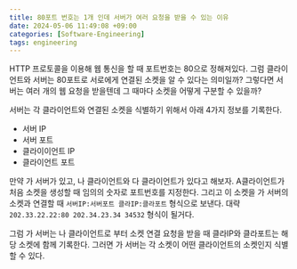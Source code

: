 ```yaml
---
title: 80포트 번호는 1개 인데 서버가 여러 요청을 받을 수 있는 이유
date: 2024-05-06 11:49:08 +09:00
categories: [Software-Engineering]
tags: engineering
---
```


HTTP 프로토콜을 이용해 웹 통신을 할 때 포트번호는 80으로 정해져있다. 
그럼 클라이언트와 서버는 80포트로 서로에게 연결된 소켓을 알 수 있다는 의미일까? 그렇다면 서버는 여러 개의 웹 요청을 받을텐데 그 때마다 소켓을 어떻게 구분할 수 있을까? 

서버는 각 클라이언트와 연결된 소켓을 식별하기 위해서 아래 4가지 정보를 기록한다. 
- 서버 IP
- 서버 포트
- 클라이이언트 IP 
- 클라이언트 포트 

만약 가 서버가 있고, 나 클라이언트와 다 클라이언트가 있다고 해보자. A클라이언트가 처음 소켓을 생성할 때 임의의 숫자로 포트번호를 지정한다. 
그리고 이 소켓을 가 서버의 소켓과 연결할 때 `서버IP:서버포트 클라IP:클라포트` 형식으로 보낸다. 대략 `202.33.22.22:80 202.34.23.34 34532` 형식이 될거다. 

그럼 가 서버는 나 클라이언트로 부터 소켓 연결 요청을 받을 때 클라IP와 클라포트는 해당 소켓에 함께 기록한다. 그러면 가 서버는 각 소켓이 어떤 클라이언트의 소켓인지 식별할 수 있다. 
